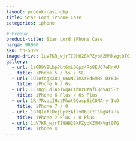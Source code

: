 ```yaml
---
layout: produk-casinghp
title: Star Lord iPhone Case
categories: iphone

# Produk
product-title: Star Lord iPhone Case
harga: 90000
sku: hn-5399
image-drive: 1uV7KR_wjrTI9HH2BkPZyoKZMMkVgt0TG
gallery:
  - url: 1z0D9Y9Lbp8Ut6mLOGpz4Ro8EU67eRnXU
    title: iPhone 5 / 5s / SE
  - url: 1OIofogkX8U_U6uN2imXrEdGMH8-DrBJE
    title: iPhone 6 / 6s
  - url: 1EIOgS_dTAoIwqaFthHzUzWfEBdvaz5Et
    title: iPhone 6 Plus / 6s Plus
  - url: 1R-7RvUcIHczMhwt0QaspSjC0NAry-1wO
    title: iPhone 7 / 8
  - url: 1B7QleflOejUpzzAflx0bUltTENgWf7Hs
    title: iPhone 7 Plus / 8 Plus
  - url: 1uV7KR_wjrTI9HH2BkPZyoKZMMkVgt0TG
    title: iPhone X
---
```

